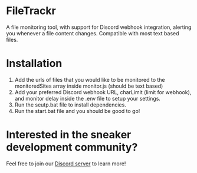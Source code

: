 # FileTrackr
 A file monitoring tool, with support for Discord webhook integration, alerting you whenever a file content changes. Compatible with most text based files.
# Installation
1. Add the urls of files that you would like to be monitored to the monitoredSites array inside monitor.js (should be text based)
2. Add your preferred Discord webhook URL, charLimit (limit for webhook), and monitor delay inside the .env file to setup your settings.
3. Run the seutp.bat file to install dependencies.
3. Run the start.bat file and you should be good to go!
# Interested in the sneaker development community?
Feel free to join our [Discord server](https://discord.gg/Y3HHftg) to learn more!
